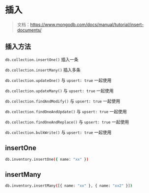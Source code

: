 # 插入

> 文档：<https://www.mongodb.com/docs/manual/tutorial/insert-documents/>

## 插入方法

`db.collection.insertOne()` 插入一条

`db.collection.insertMany()` 插入多条

`db.collection.updateOne()`  与 `upsert: true` 一起使用

`db.collection.updateMany()` 与 `upsert: true` 一起使用

`db.collection.findAndModify()` 与 `upsert: true` 一起使用

`db.collection.findOneAndUpdate()` 与 `upsert: true` 一起使用

`db.collection.findOneAndReplace()` 与 `upsert: true` 一起使用

`db.collection.bulkWrite()` 与 `upsert: true` 一起使用

## insertOne

```bash
db.inventory.insertOne({ name: "xx" })
```

## insertMany

```bash
db.inventory.insertMany([{ name: "xx" }, { name: "xx2" }])
```

